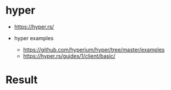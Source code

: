 # hyper
- https://hyper.rs/

- hyper examples
  - https://github.com/hyperium/hyper/tree/master/examples
  - https://hyper.rs/guides/1/client/basic/
# Result

```bash

```

